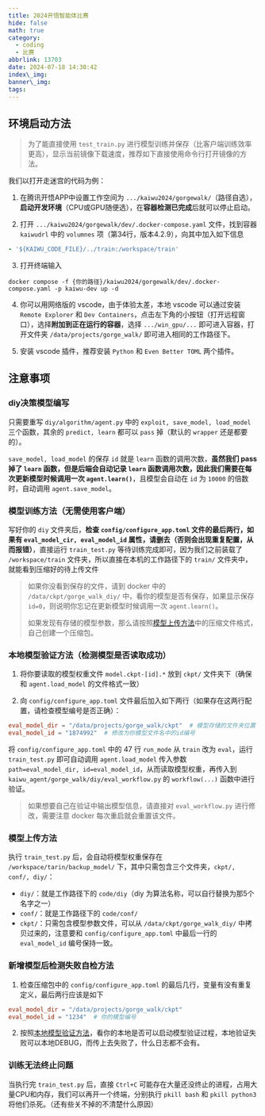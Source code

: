 ```yaml
---
title: 2024开悟智能体比赛
hide: false
math: true
category:
  - coding
  - 比赛
abbrlink: 13703
date: 2024-07-18 14:30:42
index\_img:
banner\_img:
tags:
---
```


## 环境启动方法

> 为了能直接使用 `test_train.py` 进行模型训练并保存（比客户端训练效率更高），显示当前镜像下载速度，推荐如下直接使用命令行打开镜像的方法。

我们以打开走迷宫的代码为例：

1. 在腾讯开悟APP中设置工作空间为 `.../kaiwu2024/gorgewalk/`（路径自选），**启动开发环境**（CPU或GPU随便选），在**容器检测已完成**后就可以停止启动。

2. 打开 `.../kaiwu2024/gorgewalk/dev/.docker-compose.yaml` 文件，找到容器 `kaiwudrl` 中的 `volumnes` 项（第34行，版本4.2.9），向其中加入如下信息

```yaml
- '${KAIWU_CODE_FILE}/../train:/workspace/train'
```

3. 打开终端输入

```shell
docker compose -f {你的路径}/kaiwu2024/gorgewalk/dev/.docker-compose.yaml -p kaiwu-dev up -d
```

4. 你可以用网络版的 vscode，由于体验太差，本地 vscode 可以通过安装 `Remote Explorer` 和 `Dev Containers`，点击左下角的小按钮（打开远程窗口），选择**附加到正在运行的容器**，选择 `.../win_gpu/...` 即可进入容器，打开文件夹 `/data/projects/gorge_walk/` 即可进入相同的工作路径下。

5. 安装 vscode 插件，推荐安装 `Python` 和 `Even Better TOML` 两个插件。

## 注意事项

### diy决策模型编写

只需要重写 `diy/algorithm/agent.py` 中的 `exploit, save_model, load_model` 三个函数，其余的 `predict, learn` 都可以 `pass` 掉（默认的 `wrapper` 还是都要的）。

`save_model, load_model` 的保存 `id` 就是 `learn` 函数的调用次数，**虽然我们 pass 掉了 `learn` 函数，但是后端会自动记录 `learn` 函数调用次数，因此我们需要在每次更新模型时候调用一次 `agent.learn()`**，且模型会自动在 `id` 为 `10000` 的倍数时，自动调用 `agent.save_model`。

### 模型训练方法（无需使用客户端）

写好你的 `diy` 文件夹后，**检查 `config/configure_app.toml` 文件的最后两行，如果有 `eval_model_cir, eval_model_id` 属性，请删去（否则会出现重复配置，从而报错）**，直接运行 `train_test.py` 等待训练完成即可，因为我们之前装载了 `/workspace/train` 文件夹，所以直接在本机的工作路径下的 `train/` 文件夹中，就能看到压缩好的待上传文件

> 如果你没看到保存的文件，请到 docker 中的 `/data/ckpt/gorge_walk_diy/` 中，看你的模型是否有保存，如果显示保存 `id=0`，则说明你忘记在更新模型时候调用一次 `agent.learn()`。
>
> 如果发现有存储的模型参数，那么请按照[模型上传方法](#模型上传方法)中的压缩文件格式，自己创建一个压缩包。

### 本地模型验证方法（检测模型是否读取成功）

1. 将你要读取的模型权重文件 `model.ckpt-[id].*` 放到 `ckpt/` 文件夹下（确保和 `agent.load_model` 的文件格式一致）

2. 向 `config/configure_app.toml` 文件最后加入如下两行（如果存在这两行配置，请检查模型编号是否正确）：

```toml
eval_model_dir = "/data/projects/gorge_walk/ckpt"  # 模型存储的文件夹位置（无需修改）
eval_model_id = "1874992"  # 修改为你模型文件名中的id编号
```

将 `config/configure_app.toml` 中的 47 行 `run_mode` 从 `train` 改为 `eval`，运行 `train_test.py` 即可自动调用 `agent.load_model` 传入参数 `path=eval_model_dir, id=eval_model_id`，从而读取模型权重，再传入到 `kaiwu_agent/gorge_walk/diy/eval_workflow.py` 的 `workflow(...)` 函数中进行验证。

> 如果想要自己在验证中输出模型信息，请直接对 `eval_workflow.py` 进行修改，需要注意 docker 每次重启就会重置该文件。

### 模型上传方法

执行 `train_test.py` 后，会自动将模型权重保存在 `/workspace/tarin/backup_model/` 下，其中只需包含三个文件夹，`ckpt/, conf/, diy/`：

- `diy/`：就是工作路径下的 `code/diy`（diy 为算法名称，可以自行替换为那5个名字之一）
- `conf/`：就是工作路径下的 `code/conf/`
- `ckpt/`：只需包含模型参数文件，可以从 `/data/ckpt/gorge_walk_diy/` 中拷贝过来的，注意要和 `config/configure_app.toml` 中最后一行的 `eval_model_id` 编号保持一致。

### 新增模型后检测失败自检方法

1. 检查压缩包中的 `config/configure_app.toml` 的最后几行，变量有没有重复定义，最后两行应该是如下

```toml
eval_model_dir = "/data/projects/gorge_walk/ckpt"
eval_model_id = "1234"  # 你的模型编号
```

2. 按照[本地模型验证方法](#本地模型验证方法检测模型是否读取成功)，看你的本地是否可以启动模型验证过程，本地验证失败可以本地DEBUG，而传上去失败了，什么日志都不会有。

### 训练无法终止问题

当执行完 `train_test.py` 后，直接 `Ctrl+C` 可能存在大量还没终止的进程，占用大量CPU和内存，我们可以再开一个终端，分别执行 `pkill bash` 和 `pkill python3` 将他们杀死。（还有些关不掉的不清楚什么原因）
